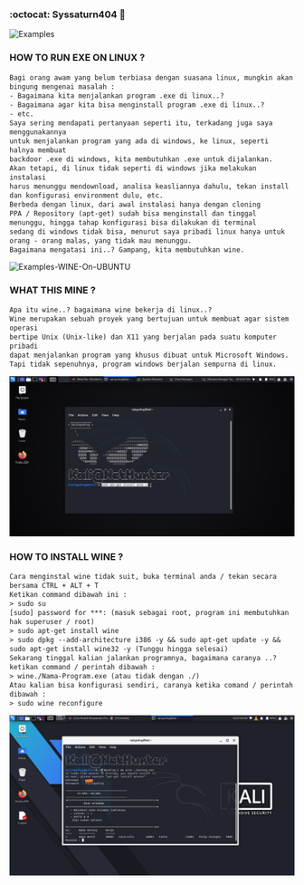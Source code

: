 ### :octocat: Syssaturn404 :dizzy:
![Examples](https://i0.wp.com/itsfoss.com/wp-content/uploads/2016/09/Complete-Beginners-Guide-run-Windows-Software-Linux.jpg?fit=800%2C450&ssl=1)
### HOW TO RUN EXE ON LINUX ?
```
Bagi orang awam yang belum terbiasa dengan suasana linux, mungkin akan bingung mengenai masalah :
- Bagaimana kita menjalankan program .exe di linux..?
- Bagaimana agar kita bisa menginstall program .exe di linux..?
- etc.
Saya sering mendapati pertanyaan seperti itu, terkadang juga saya menggunakannya
untuk menjalankan program yang ada di windows, ke linux, seperti halnya membuat
backdoor .exe di windows, kita membutuhkan .exe untuk dijalankan.
Akan tetapi, di linux tidak seperti di windows jika melakukan instalasi
harus menunggu mendownload, analisa keasliannya dahulu, tekan install
dan konfigurasi environment dulu, etc.
Berbeda dengan linux, dari awal instalasi hanya dengan cloning
PPA / Repository (apt-get) sudah bisa menginstall dan tinggal 
menunggu, hingga tahap konfigurasi bisa dilakukan di terminal
sedang di windows tidak bisa, menurut saya pribadi linux hanya untuk
orang - orang malas, yang tidak mau menunggu. 
Bagaimana mengatasi ini..? Gampang, kita membutuhkan wine.
```
![Examples-WINE-On-UBUNTU](https://3.bp.blogspot.com/-_B1zz15cu1Y/WIiL83lIt8I/AAAAAAAAYuQ/NNC0bebGH_0wXCCbYCwfmOjs_f8C5hHfACLcB/s1600/wine20stable.png)
### WHAT THIS MINE ?
```
Apa itu wine..? bagaimana wine bekerja di linux..?
Wine merupakan sebuah proyek yang bertujuan untuk membuat agar sistem operasi 
bertipe Unix (Unix-like) dan X11 yang berjalan pada suatu komputer pribadi
dapat menjalankan program yang khusus dibuat untuk Microsoft Windows.
Tapi tidak sepenuhnya, program windows berjalan sempurna di linux.
```
![Examples](https://github.com/syssaturn404/LINUX-Troubleshooting/blob/master/Apt/Configuration/ex.jpg)
### HOW TO INSTALL WINE ?
```
Cara menginstal wine tidak suit, buka terminal anda / tekan secara bersama CTRL + ALT + T
Ketikan command dibawah ini :
> sudo su
[sudo] password for ***: (masuk sebagai root, program ini membutuhkan hak superuser / root)
> sudo apt-get install wine
> sudo dpkg --add-architecture i386 -y && sudo apt-get update -y && sudo apt-get install wine32 -y (Tunggu hingga selesai)
Sekarang tinggal kalian jalankan programnya, bagaimana caranya ..? ketikan command / perintah dibawah :
> wine./Nama-Program.exe (atau tidak dengan ./)
Atau kalian bisa konfigurasi sendiri, caranya ketika comand / perintah dibawah : 
> sudo wine reconfigure
```
![Examples](https://github.com/syssaturn404/LINUX-Troubleshooting/blob/master/Apt/Configuration/IMG_20210125_022111.png)
